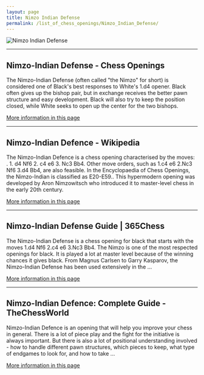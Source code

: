 ```yaml
---
layout: page
title: Nimzo Indian Defense
permalink: /list_of_chess_openings/Nimzo_Indian_Defense/
---
```


![Nimzo Indian Defense](https://www.thechesswebsite.com/wp-content/uploads/2012/07/nimzo-indian-defense-big.jpg)

---

## Nimzo-Indian Defense - Chess Openings

The Nimzo-Indian Defense (often called "the Nimzo" for short) is considered one of Black's best responses to White's 1.d4 opener. Black often gives up the bishop pair, but in exchange receives the better pawn structure and easy development. Black will also try to keep the position closed, while White seeks to open up the center for the two bishops.

[More information in this page](https://www.chess.com/openings/Nimzo-Indian-Defense)

---

## Nimzo-Indian Defence - Wikipedia

The Nimzo-Indian Defence is a chess opening characterised by the moves: . 1. d4 Nf6 2. c4 e6 3. Nc3 Bb4. Other move orders, such as 1.c4 e6 2.Nc3 Nf6 3.d4 Bb4, are also feasible. In the Encyclopaedia of Chess Openings, the Nimzo-Indian is classified as E20-E59.. This hypermodern opening was developed by Aron Nimzowitsch who introduced it to master-level chess in the early 20th century.

[More information in this page](https://en.wikipedia.org/wiki/Nimzo-Indian_Defence)

---

## Nimzo-Indian Defense Guide | 365Chess

The Nimzo-Indian Defense is a chess opening for black that starts with the moves 1.d4 Nf6 2.c4 e6 3.Nc3 Bb4. The Nimzo is one of the most respected openings for black. It is played a lot at master level because of the winning chances it gives black. From Magnus Carlsen to Garry Kasparov, the Nimzo-Indian Defense has been used extensively in the ...

[More information in this page](https://www.365chess.com/chess-openings/Nimzo-Indian-Defense)

---

## Nimzo-Indian Defence: Complete Guide - TheChessWorld

Nimzo-Indian Defence is an opening that will help you improve your chess in general. There is a lot of piece play and the fight for the initiative is always important. But there is also a lot of positional understanding involved - how to handle different pawn structures, which pieces to keep, what type of endgames to look for, and how to take ...

[More information in this page](https://thechessworld.com/articles/openings/nimzo-indian-defence-complete-guide/)

